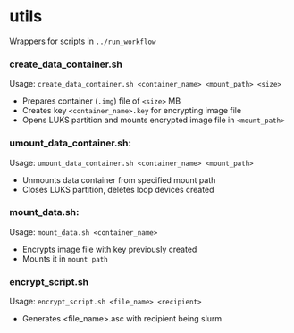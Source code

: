 # utils 
Wrappers for scripts in `../run_workflow`
### create_data_container.sh 
Usage: `create_data_container.sh <container_name> <mount_path> <size>`
- Prepares container (`.img`) file of `<size>` MB
- Creates key `<container_name>.key` for encrypting image file
- Opens LUKS partition and mounts encrypted image file in `<mount_path>`
 
### umount_data_container.sh: 
Usage: `umount_data_container.sh <container_name> <mount_path>` 
- Unmounts data container from specified mount path
- Closes LUKS partition, deletes loop devices created

### mount_data.sh:
Usage: `mount_data.sh <container_name>`
- Encrypts image file with key previously created
- Mounts it in `mount path` 

### encrypt_script.sh
Usage: `encrypt_script.sh <file_name> <recipient>`
- Generates <file_name>.asc with recipient being slurm

